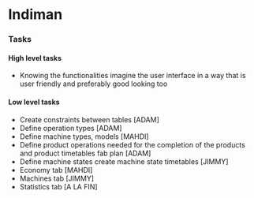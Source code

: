 # Indiman

### Tasks
#### High level tasks
 - Knowing the functionalities imagine the user interface in a way that is user friendly and preferably good looking too
 #### Low level tasks
 - Create constraints between tables [ADAM]
 - Define operation types [ADAM]
 - Define machine types, models [MAHDI]
 - Define product operations needed for the completion of the products and product timetables fab plan [ADAM]
 - Define machine states create machine state timetables [JIMMY]
 - Economy tab [MAHDI]
 - Machines tab [JIMMY]
 - Statistics tab [A LA FIN]
